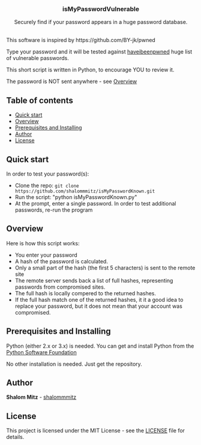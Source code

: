 <p align="center">
  <h3 align="center">isMyPasswordVulnerable</h3>

  <p align="center">
    Securely find if your password appears in a huge password database.
  </p>
</p>
<br>
This software is inspired by https://github.com/BY-jk/pwned

Type your password and it will be tested against [haveibeenpwned](https://haveibeenpwned.com/) huge list of vulnerable passwords.

This short script is written in Python, to encourage YOU to review it.

The password is NOT sent anywhere - see [Overview](#overview)

## Table of contents

- [Quick start](#quick-start)
- [Overview](#overview)
- [Prerequisites and Installing](#prerequisites-and-installing)
- [Author](#author)
- [License](#license)

## Quick start

In order to test your password(s):

- Clone the repo: `git clone https://github.com/shalommmitz/isMyPasswordKnown.git`
- Run the script: "python isMyPasswordKnown.py"
- At the prompt, enter a single password. 
In order to test additional passwords, re-run the program

## Overview

Here is how this script works:

- You enter your password
- A hash of the password is calculated. 
- Only a small part of the hash (the first 5 characters) is sent to the remote site
- The remote server sends back a list of full hashes, representing passwords from compromised sites.
- The full hash is locally compered to the returned hashes.
- If the full hash match one of the returned hashes, it it a good idea to replace your password, but it does not mean that your account was compromised. 

## Prerequisites and Installing

Python (either 2.x or 3.x) is needed.
You can get and install Python from the [Python Software Foundation](https://www.python.org/) 

No other installation is needed. Just get the repository.


## Author

**Shalom Mitz** - [shalommmitz](https://github.com/shalommmitz)

## License

This project is licensed under the MIT License - see the [LICENSE](LICENSE) file for details.

